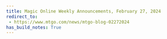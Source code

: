 ```yaml
---
title: Magic Online Weekly Announcements, February 27, 2024
redirect_to:
 - https://www.mtgo.com/news/mtgo-blog-02272024
has_build_notes: True
---
```

